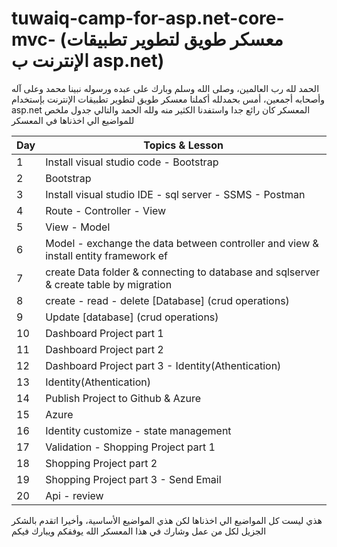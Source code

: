 # tuwaiq-camp-for-asp.net-core-mvc- (معسكر طويق لتطوير تطبيقات الإنترنت ب asp.net)

الحمد لله رب العالمين، وصلى الله وسلم وبارك على عبده ورسوله نبينا محمد وعلى آله وأصحابه أجمعين، أمس بحمدلله أكملنا معسكر طويق لتطوير تطبيقات الإنترنت بإستخدام asp.net
المعسكر كان رائع جدا واستفدنا الكثير منه ولله الحمد والتالي جدول ملخص للمواضيع الي اخذناها في المعسكر

| Day  | Topics & Lesson | 
| ------------- | ------------- | 
| 1  | Install visual studio code - Bootstrap   | 
| 2  | Bootstrap  | 
| 3  | Install visual studio IDE - sql server - SSMS - Postman  | 
| 4  | Route - Controller - View  | 
| 5  | View - Model  | 
| 6  | Model - exchange the data between controller and view & install entity framework ef  |
| 7  | create Data folder & connecting to database and sqlserver & create table by migration   | 
| 8  | create - read - delete [Database]  (crud operations)| 
| 9  | Update [database]  (crud operations)| 
| 10  | Dashboard Project part 1  | 
| 11  | Dashboard Project part 2  | 
| 12  | Dashboard Project part 3 - Identity(Athentication)  | 
| 13  | Identity(Athentication)  | 
| 14  | Publish Project to Github & Azure   | 
| 15  | Azure  | 
| 16  | Identity customize - state management  | 
| 17  | Validation - Shopping Project part 1  | 
| 18  | Shopping Project part 2 | 
| 19  | Shopping Project part 3 - Send Email  | 
| 20  | Api - review  | 

 هذي ليست كل المواضيع الي اخذناها لكن هذي المواضيع الأساسية، وأخيرا اتقدم بالشكر الجزيل لكل من عمل وشارك في هذا المعسكر الله يوفقكم ويبارك فيكم

